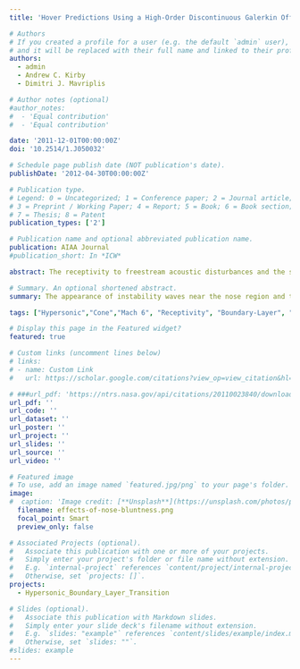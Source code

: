 ```yaml
---
title: 'Hover Predictions Using a High-Order Discontinuous Galerkin Off-Body Discretization'

# Authors
# If you created a profile for a user (e.g. the default `admin` user), write the username (folder name) here
# and it will be replaced with their full name and linked to their profile.
authors:
  - admin
  - Andrew C. Kirby
  - Dimitri J. Mavriplis

# Author notes (optional)
#author_notes:
#  - 'Equal contribution'
#  - 'Equal contribution'

date: '2011-12-01T00:00:00Z'
doi: '10.2514/1.J050032'

# Schedule page publish date (NOT publication's date).
publishDate: '2012-04-30T00:00:00Z'

# Publication type.
# Legend: 0 = Uncategorized; 1 = Conference paper; 2 = Journal article;
# 3 = Preprint / Working Paper; 4 = Report; 5 = Book; 6 = Book section;
# 7 = Thesis; 8 = Patent
publication_types: ['2']

# Publication name and optional abbreviated publication name.
publication: AIAA Journal
#publication_short: In *ICW*

abstract: The receptivity to freestream acoustic disturbances and the stability properties of hypersonic boundary layers are numerically investigated for boundary-layer flows over a 5-degree straight cone at a freestream Mach number of 6.0. To compute the shock and the interaction of the shock with the instability waves, the Navier-Stokes equations in axisymmetric coordinates were solved. In the governing equations, inviscid and viscous flux vectors are discretized using a fifth-order accurate weighted-essentially-non-oscillatory scheme. A third-order accurate total-variationdiminishing Runge-Kutta scheme is employed for time integration. After the mean flow field is computed, disturbances are introduced at the upstream end of the computational domain. The appearance of instability waves near the nose region and the receptivity of the boundary layer with respect to slow mode acoustic waves are investigated. Computations confirm the stabilizing effect of nose bluntness and the role of the entropy layer in the delay of boundary-layer transition. The current solutions, compared with experimental observations and other computational results, exhibit good agreement.

# Summary. An optional shortened abstract.
summary: The appearance of instability waves near the nose region and the receptivity of the boundary layer with respect to slow mode acoustic waves are investigated. Computations confirm the stabilizing effect of nose bluntness and the role of the entropy layer in the delay of boundary-layer transition. 

tags: ["Hypersonic","Cone","Mach 6", "Receptivity", "Boundary-Layer", "Stability", "DNS", "Instability", "Acoustic", "Wave", "Slow mode", "WENO", "TVD-RK"]

# Display this page in the Featured widget?
featured: true

# Custom links (uncomment lines below)
# links:
# - name: Custom Link
#   url: https://scholar.google.com/citations?view_op=view_citation&hl=en&user=RXSWKeMAAAAJ&citation_for_view=RXSWKeMAAAAJ:qjMakFHDy7sC

# ###url_pdf: 'https://ntrs.nasa.gov/api/citations/20110023840/downloads/20110023840.pdf'
url_pdf: ''
url_code: ''
url_dataset: ''
url_poster: ''
url_project: ''
url_slides: ''
url_source: ''
url_video: ''

# Featured image
# To use, add an image named `featured.jpg/png` to your page's folder.
image:
#  caption: 'Image credit: [**Unsplash**](https://unsplash.com/photos/pLCdAaMFLTE)'
  filename: effects-of-nose-bluntness.png
  focal_point: Smart
  preview_only: false

# Associated Projects (optional).
#   Associate this publication with one or more of your projects.
#   Simply enter your project's folder or file name without extension.
#   E.g. `internal-project` references `content/project/internal-project/index.md`.
#   Otherwise, set `projects: []`.
projects:
  - Hypersonic_Boundary_Layer_Transition

# Slides (optional).
#   Associate this publication with Markdown slides.
#   Simply enter your slide deck's filename without extension.
#   E.g. `slides: "example"` references `content/slides/example/index.md`.
#   Otherwise, set `slides: ""`.
#slides: example
---
```

